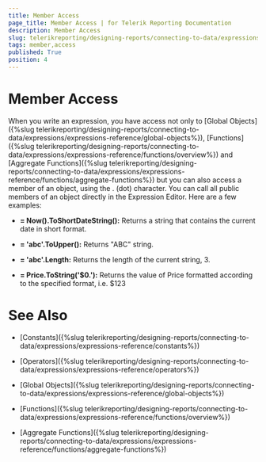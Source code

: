 ```yaml
---
title: Member Access
page_title: Member Access | for Telerik Reporting Documentation
description: Member Access
slug: telerikreporting/designing-reports/connecting-to-data/expressions/expressions-reference/member-access
tags: member,access
published: True
position: 4
---
```


# Member Access



When you write an expression, you have access not only to [Global Objects]({%slug telerikreporting/designing-reports/connecting-to-data/expressions/expressions-reference/global-objects%}),        	[Functions]({%slug telerikreporting/designing-reports/connecting-to-data/expressions/expressions-reference/functions/overview%}) and [Aggregate Functions]({%slug telerikreporting/designing-reports/connecting-to-data/expressions/expressions-reference/functions/aggregate-functions%})     	but you can also access a member of an object, using the . (dot) character. You can call all public members of an object directly     	in the Expression Editor. Here are a few examples:     	     	 

* __= Now().ToShortDateString():__ Returns a string that contains the current date in short format.

* __= 'abc'.ToUpper():__ Returns "ABC" string.

* __= 'abc'.Length:__ Returns the length of the current string, 3.

* __= Price.ToString('$0.'):__ Returns the value of Price formatted according to the specified format, i.e. $123

# See Also


 * [Constants]({%slug telerikreporting/designing-reports/connecting-to-data/expressions/expressions-reference/constants%})

 * [Operators]({%slug telerikreporting/designing-reports/connecting-to-data/expressions/expressions-reference/operators%})

 * [Global Objects]({%slug telerikreporting/designing-reports/connecting-to-data/expressions/expressions-reference/global-objects%})

 * [Functions]({%slug telerikreporting/designing-reports/connecting-to-data/expressions/expressions-reference/functions/overview%})

 * [Aggregate Functions]({%slug telerikreporting/designing-reports/connecting-to-data/expressions/expressions-reference/functions/aggregate-functions%})

